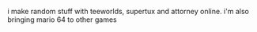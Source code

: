 i make random stuff with teeworlds, supertux and attorney online.
i'm also bringing mario 64 to other games
